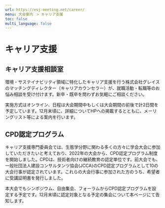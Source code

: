 ```yaml
---
url: https://esj-meeting.net/career/
menu: 大会案内　> キャリア支援
toc: false
multi_language: false
---
```


# キャリア支援

## キャリア支援相談室

環境・サステイナビリティ領域に特化したキャリア支援を行う株式会社グレイスのマッチングディレクター（キャリアカウンセラー）が、就職活動・転職等のお悩み相談を受け付けます。新卒・既卒を問わずお気軽にご相談ください。

実施方式はオンライン、日程は大会期間中もしくは大会期間の前後で計2日間を予定しています。12月末頃に、詳細についてHPへの掲載するとともに、メーリングリスト等による案内を行います。

## CPD認定プログラム

キャリア支援専門委員会では、生態学分野に関わる多くの方々に学会大会に参加していただきたいと考えており、2022年の大会から、CPD認定プログラム制度を開始しました。CPDは、技術者向けの継続教育の認定単位です。前大会でも、一般社団法人建設コンサルタンツ協会(JCCA)のCPD認定プログラムとして10の大会行事が認定されています。これらの大会行事に参加された方のうち、希望者に受講証明書を発行しました。

本大会でもシンポジウム、自由集会、フォーラムからCPD認定プログラムを設定する予定です。12月末頃に認定対象となる予定の集会について本ページにて告知します。
